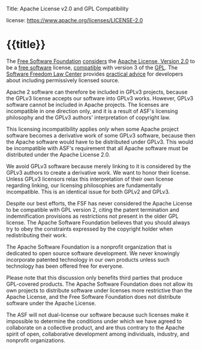 Title: Apache License v2.0 and GPL Compatibility

license: https://www.apache.org/licenses/LICENSE-2.0

# {{title}}

The [Free Software Foundation](http://www.fsf.org/) 
[considers](http://www.fsf.org/licensing/licenses/#apache2) the [Apache
License, Version 2.0](/licenses/LICENSE-2.0) to be a
[free software](http://www.gnu.org/philosophy/free-sw.html) license,
[compatible](http://www.gnu.org/licenses/license-list.html#GPLCompatibleLicenses) with
version 3 of the [GPL](http://www.fsf.org/licensing/licenses/gpl.html). The
[Software Freedom Law Center](http://www.softwarefreedom.org/) provides
[practical
advice](http://www.softwarefreedom.org/resources/2007/gpl-non-gpl-collaboration.html)
for developers about including permissively licensed source.

Apache 2 software can therefore be included in GPLv3 projects, because the
GPLv3 license accepts our software into GPLv3 works. However, GPLv3
software cannot be included in Apache projects. The licenses are
incompatible in one direction only, and it is a result of ASF's licensing
philosophy and the GPLv3 authors' interpretation of copyright law.

This licensing incompatibility applies *only* when some Apache project
software becomes a derivative work of some GPLv3 software, because then the
Apache software would have to be distributed under GPLv3. This would be
incompatible with ASF's requirement that all Apache software must be
distributed under the Apache License 2.0.

We avoid GPLv3 software because merely linking to it is considered by the
GPLv3 authors to create a derivative work. We want to honor their license.
Unless GPLv3 licensors relax this interpretation of their own license
regarding linking, our licensing philosophies are fundamentally
incompatible. This is an identical issue for both GPLv2 and GPLv3.

Despite our best efforts, the FSF has never considered the Apache License
to be compatible with GPL version 2, citing the patent termination and
indemnification provisions as restrictions not present in the older GPL
license. The Apache Software Foundation believes that you should always try
to obey the constraints expressed by the copyright holder when
redistributing their work.

The Apache Software Foundation is a nonprofit organization that is
dedicated to open source software development. We never knowingly
incorporate patented technology in our own products unless such technology
has been offered free for everyone.

Please note that this discussion only benefits third parties that produce
GPL-covered products. The Apache Software Foundation does not allow its own
projects to distribute software under licenses more restrictive than the
Apache License, and the Free Software Foundation does not distribute
software under the Apache License.

The ASF will not dual-license our software because such licenses make it
impossible to determine the conditions under which we have agreed to
collaborate on a collective product, and are thus contrary to the Apache
spirit of open, collaborative development among individuals, industry, and
nonprofit organizations.

